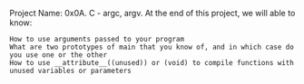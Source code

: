Project Name: 0x0A. C - argc, argv.
At the end of this project, we will able to know:

    How to use arguments passed to your program
    What are two prototypes of main that you know of, and in which case do you use one or the other
    How to use __attribute__((unused)) or (void) to compile functions with unused variables or parameters
